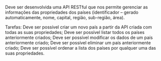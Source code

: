 Deve ser desenvolvida uma API RESTful que nos permite gerenciar as informações das propriedades dos países
(identificador – gerado automaticamente, nome, capital, região, sub-região, área).

Tarefas:
Deve ser possível criar um novo país a partir da API criada com todas as suas propriedades;
Deve ser possível listar todos os países anteriormente criados;
Deve ser possível modificar os dados de um país anteriormente criado;
Deve ser possível eliminar um país anteriormente criado;
Deve ser possível ordenar a lista dos países por qualquer uma das suas propriedades.
